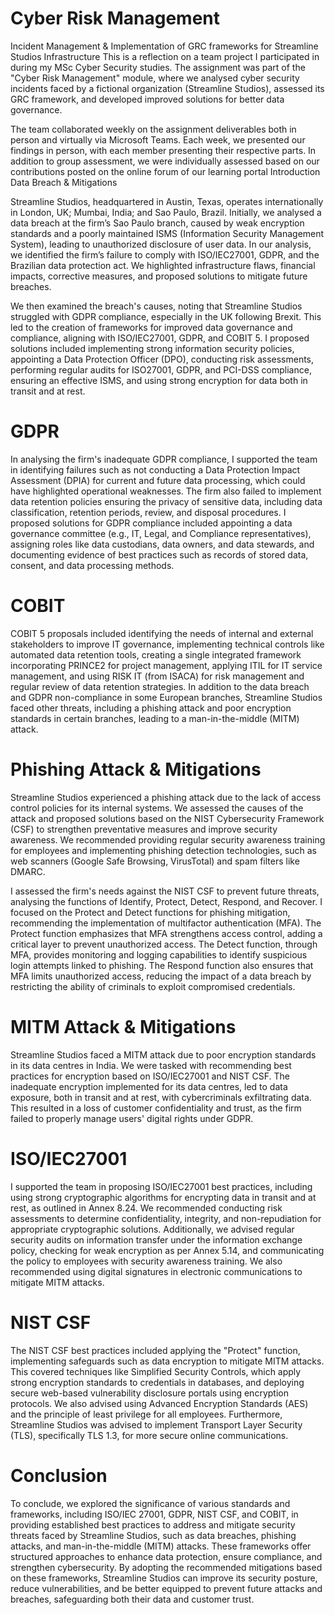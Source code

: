 <h1>Cyber Risk Management</h1> 

Incident Management & Implementation of GRC frameworks for Streamline Studios Infrastructure
This is a reflection on a team project I participated in during my MSc Cyber Security studies. The assignment was part of the "Cyber Risk Management" module, where we analysed cyber security incidents faced by a fictional organization (Streamline Studios), assessed its GRC framework, and developed improved solutions for better data governance.

The team collaborated weekly on the assignment deliverables both in person and virtually via Microsoft Teams. Each week, we presented our findings in person, with each member presenting their respective parts. In addition to group assessment, we were individually assessed based on our contributions posted on the online forum of our learning portal
Introduction Data Breach & Mitigations

Streamline Studios, headquartered in Austin, Texas, operates internationally in London, UK; Mumbai, India; and Sao Paulo, Brazil. Initially, we analysed a data breach at the firm’s Sao Paulo branch, caused by weak encryption standards and a poorly maintained ISMS (Information Security Management System), leading to unauthorized disclosure of user data. In our analysis, we identified the firm’s failure to comply with ISO/IEC27001, GDPR, and the Brazilian data protection act. We highlighted infrastructure flaws, financial impacts, corrective measures, and proposed solutions to mitigate future breaches.

We then examined the breach's causes, noting that Streamline Studios struggled with GDPR compliance, especially in the UK following Brexit. This led to the creation of frameworks for improved data governance and compliance, aligning with ISO/IEC27001, GDPR, and COBIT 5. I proposed solutions included implementing strong information security policies, appointing a Data Protection Officer (DPO), conducting risk assessments, performing regular audits for ISO27001, GDPR, and PCI-DSS compliance, ensuring an effective ISMS, and using strong encryption for data both in transit and at rest.

<h1>GDPR</h1>
In analysing the firm's inadequate GDPR compliance, I supported the team in identifying failures such as not conducting a Data Protection Impact Assessment (DPIA) for current and future data processing, which could have highlighted operational weaknesses. The firm also failed to implement data retention policies ensuring the privacy of sensitive data, including data classification, retention periods, review, and disposal procedures. I proposed solutions for GDPR compliance included appointing a data governance committee (e.g., IT, Legal, and Compliance representatives), assigning roles like data custodians, data owners, and data stewards, and documenting evidence of best practices such as records of stored data, consent, and data processing methods.

<h1>COBIT</h1>
COBIT 5 proposals included identifying the needs of internal and external stakeholders to improve IT governance, implementing technical controls like automated data retention tools, creating a single integrated framework incorporating PRINCE2 for project management, applying ITIL for IT service management, and using RISK IT (from ISACA) for risk management and regular review of data retention strategies.
In addition to the data breach and GDPR non-compliance in some European branches, Streamline Studios faced other threats, including a phishing attack and poor encryption standards in certain branches, leading to a man-in-the-middle (MITM) attack.

<h1>Phishing Attack & Mitigations</h1>
Streamline Studios experienced a phishing attack due to the lack of access control policies for its internal systems. We assessed the causes of the attack and proposed solutions based on the NIST Cybersecurity Framework (CSF) to strengthen preventative measures and improve security awareness. We recommended providing regular security awareness training for employees and implementing phishing detection technologies, such as web scanners (Google Safe Browsing, VirusTotal) and spam filters like DMARC.

I assessed the firm's needs against the NIST CSF to prevent future threats, analysing the functions of Identify, Protect, Detect, Respond, and Recover. I focused on the Protect and Detect functions for phishing mitigation, recommending the implementation of multifactor authentication (MFA). The Protect function emphasizes that MFA strengthens access control, adding a critical layer to prevent unauthorized access. The Detect function, through MFA, provides monitoring and logging capabilities to identify suspicious login attempts linked to phishing. The Respond function also ensures that MFA limits unauthorized access, reducing the impact of a data breach by restricting the ability of criminals to exploit compromised credentials.

<h1>MITM Attack & Mitigations</h1>

Streamline Studios faced a MITM attack due to poor encryption standards in its data centres in India. We were tasked with recommending best practices for encryption based on ISO/IEC27001 and NIST CSF. The inadequate encryption implemented for its data centres, led to data exposure, both in transit and at rest, with cybercriminals exfiltrating data. This resulted in a loss of customer confidentiality and trust, as the firm failed to properly manage users' digital rights under GDPR.

<h1>ISO/IEC27001</h1>

I supported the team in proposing ISO/IEC27001 best practices, including using strong cryptographic algorithms for encrypting data in transit and at rest, as outlined in Annex 8.24. We recommended conducting risk assessments to determine confidentiality, integrity, and non-repudiation for appropriate cryptographic solutions. Additionally, we advised regular security audits on information transfer under the information exchange policy, checking for weak encryption as per Annex 5.14, and communicating the policy to employees with security awareness training. We also recommended using digital signatures in electronic communications to mitigate MITM attacks.

<h1>NIST CSF</h1>
The NIST CSF best practices included applying the "Protect" function, implementing safeguards such as data encryption to mitigate MITM attacks. This covered techniques like Simplified Security Controls, which apply strong encryption standards to credentials in databases, and deploying secure web-based vulnerability disclosure portals using encryption protocols. We also advised using Advanced Encryption Standards (AES) and the principle of least privilege for all employees. Furthermore, Streamline Studios was advised to implement Transport Layer Security (TLS), specifically TLS 1.3, for more secure online communications.

<h1>Conclusion</h1>
To conclude, we explored the significance of various standards and frameworks, including ISO/IEC 27001, GDPR, NIST CSF, and COBIT, in providing established best practices to address and mitigate security threats faced by Streamline Studios, such as data breaches, phishing attacks, and man-in-the-middle (MITM) attacks. These frameworks offer structured approaches to enhance data protection, ensure compliance, and strengthen cybersecurity. By adopting the recommended mitigations based on these frameworks, Streamline Studios can improve its security posture, reduce vulnerabilities, and be better equipped to prevent future attacks and breaches, safeguarding both their data and customer trust.




